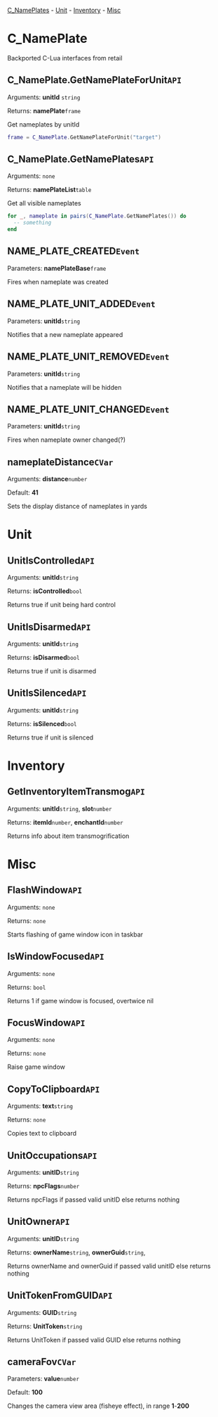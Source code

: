 [C_NamePlates](#c_nameplate) - [Unit](#unit) - [Inventory](#inventory) - [Misc](#misc)

# C_NamePlate
Backported C-Lua interfaces from retail

## C_NamePlate.GetNamePlateForUnit`API`
Arguments: **unitId** `string`

Returns: **namePlate**`frame`

Get nameplates by unitId
```lua
frame = C_NamePlate.GetNamePlateForUnit("target")
```

## C_NamePlate.GetNamePlates`API`
Arguments: `none`

Returns: **namePlateList**`table`

Get all visible nameplates
```lua
for _, nameplate in pairs(C_NamePlate.GetNamePlates()) do
  -- something
end
```

## NAME_PLATE_CREATED`Event`
Parameters: **namePlateBase**`frame`

Fires when nameplate was created

## NAME_PLATE_UNIT_ADDED`Event`
Parameters: **unitId**`string`

Notifies that a new nameplate appeared

## NAME_PLATE_UNIT_REMOVED`Event`
Parameters: **unitId**`string`

Notifies that a nameplate will be hidden

## NAME_PLATE_UNIT_CHANGED`Event`
Parameters: **unitId**`string`

Fires when nameplate owner changed(?)

## nameplateDistance`CVar`
Arguments: **distance**`number`

Default: **41**

Sets the display distance of nameplates in yards

# Unit

## UnitIsControlled`API`
Arguments: **unitId**`string`

Returns: **isControlled**`bool`

Returns true if unit being hard control

## UnitIsDisarmed`API`
Arguments: **unitId**`string`

Returns: **isDisarmed**`bool`

Returns true if unit is disarmed


## UnitIsSilenced`API`
Arguments: **unitId**`string`

Returns: **isSilenced**`bool`

Returns true if unit is silenced

# Inventory

## GetInventoryItemTransmog`API`
Arguments: **unitId**`string`, **slot**`number`

Returns: **itemId**`number`, **enchantId**`number`

Returns info about item transmogrification

# Misc

## FlashWindow`API`
Arguments: `none`

Returns: `none`

Starts flashing of game window icon in taskbar

## IsWindowFocused`API`
Arguments: `none`

Returns: `bool`

Returns 1 if game window is focused, overtwice nil

## FocusWindow`API`
Arguments: `none`

Returns: `none`

Raise game window

## CopyToClipboard`API`
Arguments: **text**`string`

Returns: `none`

Copies text to clipboard

## UnitOccupations`API`
Arguments: **unitID**`string`

Returns: **npcFlags**`number`

Returns npcFlags if passed valid unitID else returns nothing

## UnitOwner`API`
Arguments: **unitID**`string`

Returns: **ownerName**`string`, **ownerGuid**`string`, 

Returns ownerName and ownerGuid if passed valid unitID else returns nothing

## UnitTokenFromGUID`API`
Arguments: **GUID**`string`

Returns: **UnitToken**`string`

Returns UnitToken if passed valid GUID else returns nothing

## cameraFov`CVar`
Parameters: **value**`number`

Default: **100**

Сhanges the camera view area (fisheye effect), in range **1**-**200**
